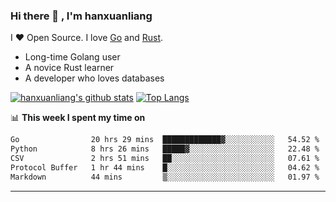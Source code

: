 ### Hi there 👋 , I'm hanxuanliang

<!--
**hanxuanliang/hanxuanliang** is a ✨ _special_ ✨ repository because its `README.md` (this file) appears on your GitHub profile.

Here are some ideas to get you started:

- 🔭 I’m currently working on ...
- 🌱 I’m currently learning ...
- 👯 I’m looking to collaborate on ...
- 🤔 I’m looking for help with ...
- 💬 Ask me about ...
- 📫 How to reach me: ...
- 😄 Pronouns: ...
- ⚡ Fun fact: ...
-->
I ❤ Open Source. I love [Go](https://golang.org) and [Rust](https://www.rust-lang.org/zh-CN/).

* Long-time Golang user
* A novice Rust learner
* A developer who loves databases

[![hanxuanliang's github stats](https://github-readme-stats.vercel.app/api/top-langs/?username=hanxuanliang&hide=html)](https://github.com/anuraghazra/github-readme-stats)
[![Top Langs](https://github-readme-stats.vercel.app/api?username=hanxuanliang&show_icons=true&count_private=true&line_height=40)](https://github.com/anuraghazra/github-readme-stats)

📊 **This week I spent my time on**
<!--START_SECTION:waka-->

```txt
Go                20 hrs 29 mins  █████████████▓░░░░░░░░░░░   54.52 %
Python            8 hrs 26 mins   █████▓░░░░░░░░░░░░░░░░░░░   22.48 %
CSV               2 hrs 51 mins   ██░░░░░░░░░░░░░░░░░░░░░░░   07.61 %
Protocol Buffer   1 hr 44 mins    █░░░░░░░░░░░░░░░░░░░░░░░░   04.62 %
Markdown          44 mins         ▒░░░░░░░░░░░░░░░░░░░░░░░░   01.97 %
```

<!--END_SECTION:waka-->

***

